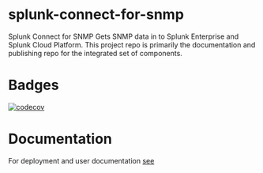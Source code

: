 # splunk-connect-for-snmp
Splunk Connect for SNMP Gets SNMP data in to Splunk Enterprise and Splunk Cloud Platform.
This project repo is primarily the documentation and publishing repo for the integrated set 
of components.

# Badges

[![codecov](https://codecov.io/gh/splunk/splunk-connect-for-snmp/branch/develop/graph/badge.svg?token=8EALM9BT38)](https://codecov.io/gh/splunk/splunk-connect-for-snmp)

# Documentation

For deployment and user documentation [see](https://splunk-connect-for-snmp.readthedocs.io/)
